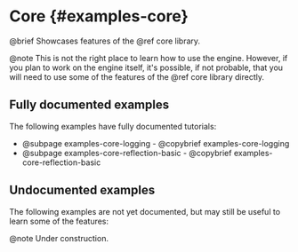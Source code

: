 # Core {#examples-core}

@brief Showcases features of the @ref core library.

@note This is not the right place to learn how to use the engine. However, if
you plan to work on the engine itself, it's possible, if not probable, that you
will need to use some of the features of the @ref core library directly.

## Fully documented examples

The following examples have fully documented tutorials:
- @subpage examples-core-logging - @copybrief examples-core-logging
- @subpage examples-core-reflection-basic - @copybrief examples-core-reflection-basic

## Undocumented examples

The following examples are not yet documented, but may still be useful to learn
some of the features:

@note Under construction.
